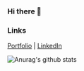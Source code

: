 ### Hi there 👋

<!--
**BenjaminWalkerBond/BenjaminWalkerBond** is a ✨ _special_ ✨ repository because its `README.md` (this file) appears on your GitHub profile.

Here are some ideas to get you started:

- 🔭 I’m currently working on ...
- 🌱 I’m currently learning ...
- 👯 I’m looking to collaborate on ...
- 🤔 I’m looking for help with ...
- 💬 Ask me about ...
- 📫 How to reach me: ...
- 😄 Pronouns: ...
- ⚡ Fun fact: ...
-->
### Links
[Portfolio](https://benjaminwalkerbond.com/)
|
[LinkedIn](https://www.linkedin.com/in/benjamin-walker-bond)

![Anurag's github stats](https://github-readme-stats.vercel.app/api?username=BenjaminWalkerBond)
